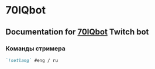 # 70IQbot

## Documentation for [70IQbot](https://www.twitch.tv/70iqbot) Twitch bot

### Команды стримера
```markdown
`!setlang` #eng / ru
```

